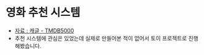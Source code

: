 # 영화 추천 시스템
- [자료 : 캐글 - TMDB5000](https://www.kaggle.com/datasets/tmdb/tmdb-movie-metadata)
- 추천 시스템에 관심은 있었는데 실제로 만들어본 적이 없어서 토이 프로젝트로 진행해봤습니다.
